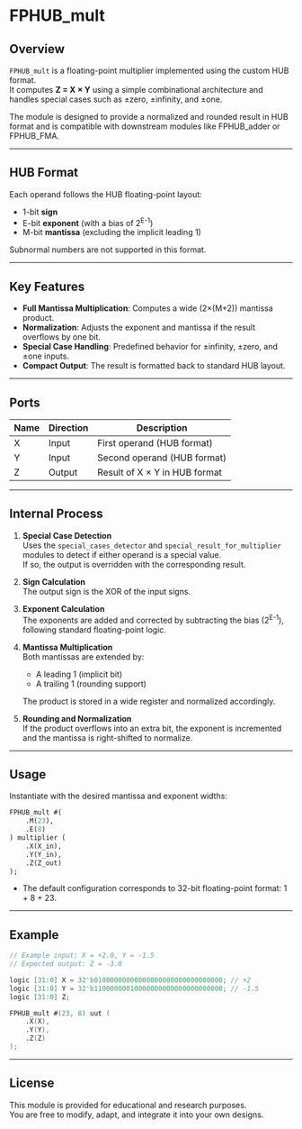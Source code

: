 # FPHUB_mult

## Overview

`FPHUB_mult` is a floating-point multiplier implemented using the custom HUB format.  
It computes **Z = X × Y** using a simple combinational architecture and handles special cases such as ±zero, ±infinity, and ±one.

The module is designed to provide a normalized and rounded result in HUB format and is compatible with downstream modules like FPHUB_adder or FPHUB_FMA.

---

## HUB Format

Each operand follows the HUB floating-point layout:

- 1-bit **sign**
- E-bit **exponent** (with a bias of 2<sup>E-1</sup>)
- M-bit **mantissa** (excluding the implicit leading 1)

Subnormal numbers are not supported in this format.

---

## Key Features

- **Full Mantissa Multiplication**: Computes a wide (2×(M+2)) mantissa product.
- **Normalization**: Adjusts the exponent and mantissa if the result overflows by one bit.
- **Special Case Handling**: Predefined behavior for ±infinity, ±zero, and ±one inputs.
- **Compact Output**: The result is formatted back to standard HUB layout.

---

## Ports

| Name         | Direction | Description                                              |
|--------------|-----------|----------------------------------------------------------|
| X            | Input     | First operand (HUB format)                               |
| Y            | Input     | Second operand (HUB format)                              |
| Z            | Output    | Result of X × Y in HUB format                            |

---

## Internal Process

1. **Special Case Detection**  
   Uses the `special_cases_detector` and `special_result_for_multiplier` modules to detect if either operand is a special value.  
   If so, the output is overridden with the corresponding result.

2. **Sign Calculation**  
   The output sign is the XOR of the input signs.

3. **Exponent Calculation**  
   The exponents are added and corrected by subtracting the bias (2<sup>E-1</sup>), following standard floating-point logic.

4. **Mantissa Multiplication**  
   Both mantissas are extended by:
   - A leading 1 (implicit bit)
   - A trailing 1 (rounding support)

   The product is stored in a wide register and normalized accordingly.

5. **Rounding and Normalization**  
   If the product overflows into an extra bit, the exponent is incremented and the mantissa is right-shifted to normalize.

---

## Usage

Instantiate with the desired mantissa and exponent widths:

```systemverilog
FPHUB_mult #(
    .M(23),
    .E(8)
) multiplier (
    .X(X_in),
    .Y(Y_in),
    .Z(Z_out)
);
```

- The default configuration corresponds to 32-bit floating-point format: 1 + 8 + 23.

---

## Example

```verilog
// Example input: X = +2.0, Y = -1.5
// Expected output: Z = -3.0

logic [31:0] X = 32'b01000000000000000000000000000000; // +2
logic [31:0] Y = 32'b11000000010000000000000000000000; // -1.5
logic [31:0] Z;

FPHUB_mult #(23, 8) uut (
    .X(X),
    .Y(Y),
    .Z(Z)
);
```

---

## License

This module is provided for educational and research purposes.  
You are free to modify, adapt, and integrate it into your own designs.
